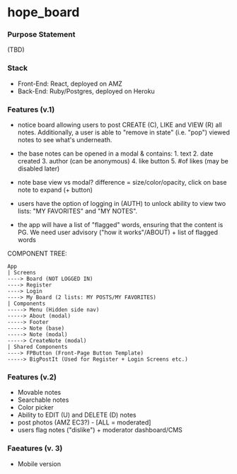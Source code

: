 # hope_board

### Purpose Statement 

(TBD)

### Stack

- Front-End: React, deployed on AMZ
- Back-End: Ruby/Postgres, deployed on Heroku

### Features (v.1)

- notice board allowing users to post CREATE (C), LIKE and VIEW (R) all notes. Additionally, a user is able to "remove in state" (i.e. "pop") viewed notes to see what's underneath. 

- the base notes can be opened in a modal & contains: 
        1. text
        2. date created
        3. author (can be anonymous)
        4. like button
        5.  #of likes (may be disabled later)
        
- note base view vs modal? difference = size/color/opacity, click on base note to expand (+ button)

- users have the option of logging in (AUTH) to unlock ability to view two lists: "MY FAVORITES" and "MY NOTES".  

- the app will have a list of "flagged" words, ensuring that the content is PG. We need user advisory ("how it works"/ABOUT) + list of flagged words

COMPONENT TREE: 
```
App 
| Screens
----> Board (NOT LOGGED IN)
----> Register 
----> Login 
----> My Board (2 lists: MY POSTS/MY FAVORITES)
| Components
-----> Menu (Hidden side nav)
-----> About (modal)
-----> Footer
-----> Note (base)
-----> Note (modal)
-----> CreateNote (modal)
| Shared Components
----> FPButton (Front-Page Button Template)
-----> BigPostIt (Used for Register + Login Screens etc.)

```

### Features (v.2)

- Movable notes
- Searchable notes
- Color picker
- Ability to EDIT (U) and DELETE (D) notes
- post photos (AMZ EC3?) - [ALL = moderated] 
- users flag notes ("dislike") + moderator dashboard/CMS


### Faeatures (v. 3) 

- Mobile version
